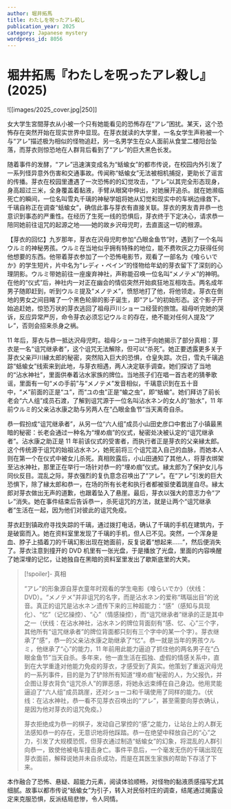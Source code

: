 ```yaml
---
author: 堀井拓馬
title: わたしを呪ったアレ殺し
publication_year: 2025
category: Japanese mystery
wordpress_id: 8056
---
```


# 堀井拓馬『わたしを呪ったアレ殺し』(2025)

![[images/2025_cover.jpg|250]]

女大学生宮間芽衣从小被一个只有她能看见的恐怖存在“アレ”困扰。某天，这个恐怖存在突然开始在现实世界中显现。在芽衣就读的大学里，一名女学生声称被一个与“アレ”描述极为相似的怪物追赶，另一名男学生在众人面前从食堂二楼阳台坠落，而芽衣则惊恐地在人群背后看到了“アレ”的巨大黑色长发。

随着事件的发酵，“アレ”迅速演变成名为“蛞蝓女”的都市传说，在校园内外引发了一系列怪异意外伤害和交通事故。传闻称“蛞蝓女”无法被相机捕捉，更助长了谣言的传播。芽衣在校园里遭遇了一次恐怖的的幻觉攻击，“アレ”以其完全形态现身，身高超过三米，全身覆盖着黏液，手臂从眼窝中伸出，对她展开追杀。就在她濒临死亡的瞬间，一位名叫雪丸千璃的神秘学姐将她从幻觉和现实中的车祸边缘救下。千璃自称正在调查“蛞蝓女”，确信此事与芽衣有直接关联。芽衣的男友青井恭一也意识到事态的严重性。在经历了生死一线的恐惧后，芽衣终于下定决心，请求恭一陪同她前往诅咒的起源之地——她的故乡沢母児町，去直面这一切的根源。

【芽衣的回忆】九岁那年，芽衣在沢母児町参加“凸眼金鱼节”时，遇到了一个名叫ウルミ的神秘男孩。ウルミ在当地似乎拥有特殊的地位，能不费吹灰之力获得任何他想要的东西。他带着芽衣参加了一个恐怖电影节，观看了一部名为《喰らいでか》的学生短片，片中名为“レディ・ペイン”的怪物给年幼的芽衣留下了深刻的心理阴影。ウルミ带她前往一座废弃神社，声称能召唤一位名叫“メノテメ”的神明。在他的“仪式”后，神社内一对正在幽会的情侣突然开始疯狂地互相攻击。两名成年男子随即赶到，听到ウルミ提及“メノテメ”，愤怒地打了他，将他领走。芽衣在倒地的男女之间目睹了一个黑色轮廓的影子诞生，即“アレ”的初始形态。这个影子开始追赶她，惊恐万状的芽衣逃回了祖母戸川ショーコ经营的旅馆。祖母听完她的哭诉，反应异常严厉，命令芽衣必须忘记ウルミ的存在，绝不能对任何人提及“アレ”，否则会招来杀身之祸。

11 年后，芽衣与恭一抵达沢母児町。祖母ショーコ终于向她揭示了部分真相：芽衣是一名“诅咒继承者”，这个诅咒无法解除，但可以“杀死”。她正要透露更多关于芽衣父亲戸川縁太郎的秘密，突然陷入巨大的恐惧，仓皇失踪。次日，雪丸千璃追踪“蛞蝓女”线索来到此地，与芽衣相遇，两人决定联手调查。她们探访了当地的“沾水神社”，里面供奉着沾水家族的牌位。当地孩子们在唱一首古老的猜拳歌谣，里面有一句“メの手前”与“メノテメ”发音相似，千璃意识到在五十音中，“メ”前面的正是“ユ”，而“ユの虫”正是“蝓之虫”，即“蛞蝓”。她们拜访了前长老会“六人组”成员石渡，了解到诅咒源于一位名叫沾水ネン的女人的“胎水”，11 年前ウルミ的父亲沾水康之助与另两人在“凸眼金鱼节”当天离奇自杀。

恭一假扮成“诅咒继承者”，从另一位“六人组”成员小山田史彦口中套出了小镇最黑暗的秘密：长老会通过一种名为“埋め痼”的仪式，秘密处决被认定的“诅咒继承者”。沾水康之助正是 11 年前该仪式的受害者，而执行者正是芽衣的父亲縁太郎。这个传统源于诅咒的始祖沾水ネン，她死前将三个诅咒混入自己的血脉，而她本人则在第一个在仪式中被女儿杀死。真相败露后，小山田通知了其他人，将芽衣绑架至沾水神社，那里正在举行一场针对恭一的“埋め痼”仪式。縁太郎为了保护女儿与同伙反目。混乱之际，芽衣强烈的复仇意念召唤出了“アレ”。在“アレ”引发的巨大恐惧下，除了縁太郎和恭一，在场的所有长老和执行者都被驱使着跳崖自尽。縁太郎对芽衣做出无声的道歉，也跟着坠入了悬崖。最后，芽衣以强大的意志力令“アレ”消失。她在事件结束后告诉恭一，杀死诅咒的方法，就是让两个“诅咒继承者”生活在一起，因为他们对彼此的诅咒免疫。

芽衣赶到镇政府寻找失踪的千璃，通过拨打电话，确认了千璃的手机在建筑内，于是破窗而入。她在资料室里发现了千璃的手机，但人已不见。突然，一个浑身是血、脖子上插着刀的千璃幻影出现在她面前，反复说着“想起来……”，然后便消失了。芽衣注意到撞开的 DVD 机里有一张光盘，于是播放了光盘，里面的内容唤醒了她深埋的记忆，让她独自在黑暗的资料室里发出了歇斯底里的大笑。

> [!spoiler]- 真相
> 
> “アレ”的形象源自芽衣童年时观看的学生电影《喰らいでか》（伏线：DVD）。“メノテメ”并非诅咒的名字，而是沾水ネン的爱称“瑪瑙出目”的讹音。真正的诅咒是沾水ネン遗传下来的三种超能力：“感”（感知与具现化）、“忆”（记忆操控）、“心”（情感操控），而“诅咒继承者”继承的正是其中之一（伏线：在沾水神社，沾水ネン的牌位背面刻有“感、忆、心”三个字，其他所有“诅咒继承者”的牌位背面都只刻有三个字中的某一个字）。芽衣继承了“感”，恭一的父亲沾水康之助继承了“忆”。恭一就是当年的男孩ウルミ，他继承了“心”的能力，11 年前用此能力逼迫了抓住他的两名男子在“凸眼金鱼节”当天自杀。多年来，他一直生活在孤独、虚假的情感关系中，直到在大学重逢对他能力免疫的芽衣，才感受到了真实。他策划了重返沢母児的一系列事件，目的是为了铲除所有知道“埋め痼”秘密的人，为父报仇，并企图让芽衣背负“诅咒杀人”的罪恶感，将她永远束缚在自己身边。他用灵能逼迫了“六人组”成员跳崖，还对ショーコ和千璃使用了同样的能力。（伏线：在沾水神社，恭一看不见芽衣召唤出的“アレ”，甚至需要向芽衣确认，是因为他对芽衣的诅咒免疫。）
> 
> 芽衣拒绝成为恭一的棋子，发动自己掌控的“感”之能力，让站台上的人群无法感知恭一的存在，无意识地将他踩踏。恭一在绝望中释放自己的“心”之力，引发了大规模恐慌，但芽衣通过制造“蛞蝓女”的幻象，将混乱的人群引向恭一，致使他被电车撞击身亡。事件平息后，一个毫发无伤的千璃出现在芽衣面前，解释说她并未自杀成功，而是在其医生家族的帮助下存活了下来。

本作融合了恐怖、悬疑、超能力元素，阅读体验顺畅，对怪物的黏液质感描写尤其细腻。故事以都市传说“蛞蝓女”为引子，转入对民俗村庄的调查，结尾通过揭露设定来克服恐惧，反派结局悲惨，令人同情。